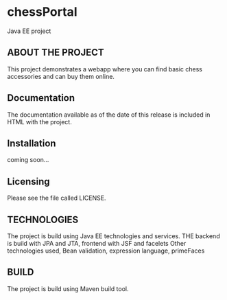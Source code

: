 # chessPortal
Java EE project

  ABOUT THE PROJECT
  -------------------
  This project demonstrates a webapp where you can find basic chess accessories and can buy them online.

  Documentation
  -------------
  The documentation available as of the date of this release is
  included in HTML with the project.
  
  
  Installation
  ------------
  coming soon...
  

  Licensing
  ---------
  Please see the file called LICENSE.


  TECHNOLOGIES
  ------------
  The project is build using Java EE technologies and services. 
  THE backend is build with JPA and JTA, frontend with JSF and facelets
  Other technologies used, Bean validation, expression language, primeFaces

  BUILD
  ------
  The project is build using Maven build tool.

